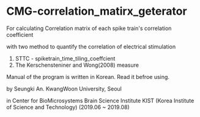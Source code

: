 # CMG-correlation_matirx_geterator

For calculating Correlation matrix of each spike train's correlation coefficient

with two method to quantify the correlation of electrical stimulation
  1) STTC - spiketrain_time_tiling_coeffcient
  2) The Kerschensteniner and Wong(2008) measure
 
Manual of the program is written in Korean. Read it befroe using.


by Seungki An.
KwangWoon University, Seoul

in
Center for BioMicrosystems
Brain Science Institute
KIST (Korea Institute of Science and Technology)
(2019.06 ~ 2019.08)
